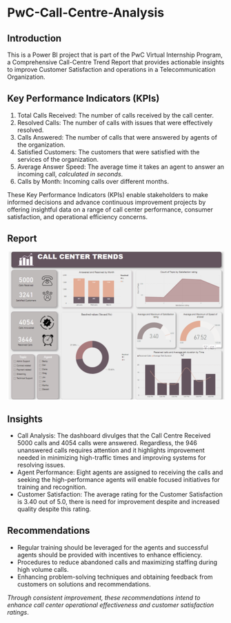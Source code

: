 # PwC-Call-Centre-Analysis
## Introduction
This is a Power BI project that is part of the PwC Virtual Internship Program, a Comprehensive Call-Centre Trend Report that provides actionable insights to improve Customer Satisfaction and operations in a Telecommunication Organization.

## Key Performance Indicators (KPIs)
1. Total Calls Received: The number of calls received by the call center.
2. Resolved Calls: The number of calls with issues that were effectively resolved.
3. Calls Answered: The number of calls that were answered by agents of the organization.
4. Satisfied Customers: The customers that were satisfied with the services of the organization.
5. Average Answer Speed: The average time it takes an agent to answer an incoming call, _calculated in seconds_.
6. Calls by Month: Incoming calls over different months.

These Key Performance Indicators (KPIs) enable stakeholders to make informed decisions and advance continuous improvement projects by offering insightful data on a range of call center performance, consumer satisfaction, and operational efficiency concerns.

## Report

![](Call_report.png)

## Insights
- Call Analysis: The dashboard divulges that the Call Centre Received 5000 calls and 4054 calls were answered. Regardless, the 946 unanswered calls requires attention and it highlights improvement needed in minimizing high-traffic times and improving systems for resolving issues.
- Agent Performance: Eight agents are assigned to receiving the calls and seeking the high-performance agents will enable focused initiatives for training and recognition.
- Customer Satisfaction: The average rating for the Customer Satisfaction is 3.40 out of 5.0, there is need for improvement despite and increased quality despite this rating.

## Recommendations
- Regular training should be leveraged for the agents and successful agents should be provided with incentives to enhance efficiency.
- Procedures to reduce abandoned calls and maximizing staffing during high volume calls.
- Enhancing problem-solving techniques and obtaining feedback from customers on solutions and recommendations.

_Through consistent improvement, these recommendations intend to enhance call center operational effectiveness and customer satisfaction ratings_.
